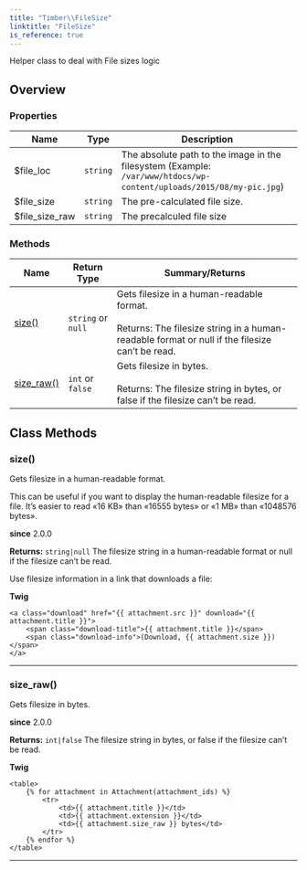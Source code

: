 ```yaml
---
title: "Timber\\​FileSize"
linktitle: "FileSize"
is_reference: true
---
```


Helper class to deal with File sizes logic

<!--more-->

## Overview

### Properties

<div class="table-properties">

| Name | Type | Description |
| --- | --- | --- |
| <span class="property-name">$file_loc</span> | <span class="property-type">`string`</span> | <span class="property-description">The absolute path to the image in the filesystem (Example: `/var/www/htdocs/wp-content/uploads/2015/08/my-pic.jpg`)</span> |
| <span class="property-name">$file_size</span> | <span class="property-type">`string`</span> | <span class="property-description">The pre-calculated file size.</span> |
| <span class="property-name">$file_size_raw</span> | <span class="property-type">`string`</span> | <span class="property-description">The precalculed file size</span> |

</div>

### Methods

<div class="table-methods">

| Name | Return Type | Summary/Returns |
| --- | --- | --- |
| <span class="method-name">[size()](#size)</span> | <span class="method-type">`string` or `null`</span> | <span class="method-description">Gets filesize in a human-readable format.<br><br><span class="method-return"><span class="method-return-label">Returns:</span> The filesize string in a human-readable format or null if the filesize can’t be read.</span></span> |
| <span class="method-name">[size_raw()](#size_raw)</span> | <span class="method-type">`int` or `false`</span> | <span class="method-description">Gets filesize in bytes.<br><br><span class="method-return"><span class="method-return-label">Returns:</span> The filesize string in bytes, or false if the filesize can’t be read.</span></span> |

</div>


## Class Methods

### size()

Gets filesize in a human-readable format.

This can be useful if you want to display the human-readable filesize for a file. It’s
easier to read «16 KB» than «16555 bytes» or «1 MB» than «1048576 bytes».

**since** 2.0.0

**Returns:** `string|null` The filesize string in a human-readable format or null if the
filesize can’t be read.

Use filesize information in a link that downloads a file:

**Twig**

```twig
<a class="download" href="{{ attachment.src }}" download="{{ attachment.title }}">
    <span class="download-title">{{ attachment.title }}</span>
    <span class="download-info">(Download, {{ attachment.size }})</span>
</a>
```

---

### size\_raw()

Gets filesize in bytes.

**since** 2.0.0

**Returns:** `int|false` The filesize string in bytes, or false if the filesize can’t be read.

**Twig**

```twig
<table>
    {% for attachment in Attachment(attachment_ids) %}
        <tr>
            <td>{{ attachment.title }}</td>
            <td>{{ attachment.extension }}</td>
            <td>{{ attachment.size_raw }} bytes</td>
        </tr>
    {% endfor %}
</table>
```

---

